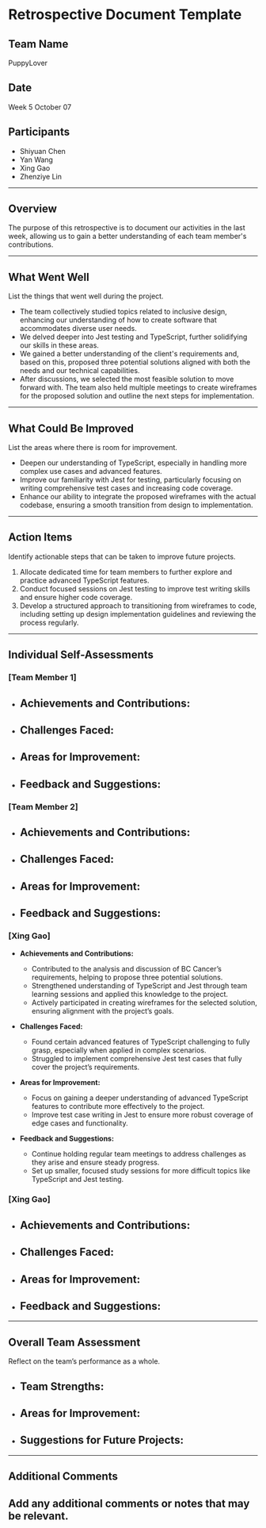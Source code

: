 # Retrospective Document Template

## Team Name
PuppyLover

## Date
Week 5 October 07

## Participants
- Shiyuan Chen
- Yan Wang
- Xing Gao
- Zhenziye Lin

---

## Overview
The purpose of this retrospective is to document our activities in the last week, allowing us to gain a better understanding of each team member's contributions.

---

## What Went Well
List the things that went well during the project.
- The team collectively studied topics related to inclusive design, enhancing our understanding of how to create software that accommodates diverse user needs.
- We delved deeper into Jest testing and TypeScript, further solidifying our skills in these areas.
- We gained a better understanding of the client's requirements and, based on this, proposed three potential solutions aligned with both the needs and our technical capabilities.
- After discussions, we selected the most feasible solution to move forward with. The team also held multiple meetings to create wireframes for the proposed solution and outline the next steps for implementation.

---

## What Could Be Improved
List the areas where there is room for improvement.
- Deepen our understanding of TypeScript, especially in handling more complex use cases and advanced features.
- Improve our familiarity with Jest for testing, particularly focusing on writing comprehensive test cases and increasing code coverage.
- Enhance our ability to integrate the proposed wireframes with the actual codebase, ensuring a smooth transition from design to implementation.

---

## Action Items
Identify actionable steps that can be taken to improve future projects.
1. Allocate dedicated time for team members to further explore and practice advanced TypeScript features.
2. Conduct focused sessions on Jest testing to improve test writing skills and ensure higher code coverage.
3. Develop a structured approach to transitioning from wireframes to code, including setting up design implementation guidelines and reviewing the process regularly.

---

## Individual Self-Assessments
### [Team Member 1]
- **Achievements and Contributions:**
  -
- **Challenges Faced:**
  -
- **Areas for Improvement:**
  -
- **Feedback and Suggestions:**
  -

### [Team Member 2]
- **Achievements and Contributions:**
  -
- **Challenges Faced:**
  -
- **Areas for Improvement:**
  -
- **Feedback and Suggestions:**
  -

### [Xing Gao]
- **Achievements and Contributions:**
  - Contributed to the analysis and discussion of BC Cancer’s requirements, helping to propose three potential solutions.
  - Strengthened understanding of TypeScript and Jest through team learning sessions and applied this knowledge to the project.
  - Actively participated in creating wireframes for the selected solution, ensuring alignment with the project’s goals.

- **Challenges Faced:**
  - Found certain advanced features of TypeScript challenging to fully grasp, especially when applied in complex scenarios.
  - Struggled to implement comprehensive Jest test cases that fully cover the project’s requirements.

- **Areas for Improvement:**
  - Focus on gaining a deeper understanding of advanced TypeScript features to contribute more effectively to the project.
  - Improve test case writing in Jest to ensure more robust coverage of edge cases and functionality.

- **Feedback and Suggestions:**
  - Continue holding regular team meetings to address challenges as they arise and ensure steady progress.
  - Set up smaller, focused study sessions for more difficult topics like TypeScript and Jest testing.


### [Xing Gao]
- **Achievements and Contributions:**
  - 
- **Challenges Faced:**
  - 
- **Areas for Improvement:**
  - 
- **Feedback and Suggestions:**
  - 


---

## Overall Team Assessment
Reflect on the team’s performance as a whole.
- **Team Strengths:**
  -
- **Areas for Improvement:**
  -
- **Suggestions for Future Projects:**
  -

---

## Additional Comments
Add any additional comments or notes that may be relevant.
-
